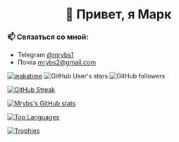 <h1 align="center">👋 Привет, я Марк</h1>
<h3>📫 Связаться со мной:</h3>

- Telegram [@mrybs1](https://mrybs1.t.me)
- Почта mrybs2@gmail.com

[![wakatime](https://wakatime.com/badge/user/31132aa8-7bac-4b91-ade9-28da2cf0d9b9.svg?style=social)](https://wakatime.com/@31132aa8-7bac-4b91-ade9-28da2cf0d9b9)
![GitHub User's stars](https://img.shields.io/github/stars/mrybs)
![GitHub followers](https://img.shields.io/github/followers/mrybs)

[![GitHub Streak](https://streak-stats.demolab.com/?user=mrybs&theme=transparent)]([https://git.io/streak-stats](https://streak-stats.demolab.com/?user=mrybs&theme=transparent))

[![Mrybs's GitHub stats](http://github-profile-summary-cards.vercel.app/api/cards/profile-details?username=mrybs&theme=transparent)](http://github-profile-summary-cards.vercel.app/api/cards/profile-details?username=mrybs)

[![Top Languages](http://github-profile-summary-cards.vercel.app/api/cards/repos-per-language?username=mrybs&theme=transparent)](http://github-profile-summary-cards.vercel.app/api/cards/repos-per-language?username=mrybs&theme=transparent)

[![Trophies](https://github-profile-trophy.vercel.app/?username=mrybs&no-bg=true&theme=onedark&margin-h=10&margin-w=10&column=4&row=2)](https://github-profile-trophy.vercel.app/?username=mrybs)
